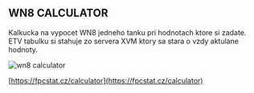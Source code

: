 ## WN8 CALCULATOR 
Kalkucka na vypocet WN8 jedneho tanku pri hodnotach ktore si zadate. ETV tabulku si stahuje zo servera XVM ktory sa stara o vzdy aktulane hodnoty.

![wn8 calculator](https://fpcstat.cz/img/calculator.png)

[https://fpcstat.cz/calculator](https://fpcstat.cz/calculator)
